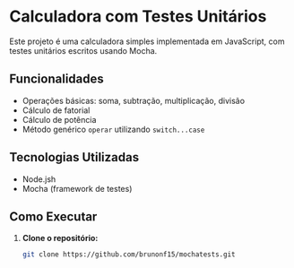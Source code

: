 # Calculadora com Testes Unitários

Este projeto é uma calculadora simples implementada em JavaScript, com testes unitários escritos usando Mocha.

## Funcionalidades

- Operações básicas: soma, subtração, multiplicação, divisão
- Cálculo de fatorial
- Cálculo de potência
- Método genérico `operar` utilizando `switch...case`

## Tecnologias Utilizadas

- Node.jsh
- Mocha (framework de testes)

## Como Executar

1. **Clone o repositório:**

   ```bash
   git clone https://github.com/brunonf15/mochatests.git
